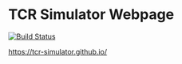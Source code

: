 # TCR Simulator Webpage

[![Build Status](https://travis-ci.com/TCR-Simulator/TCR-Webpage.svg?branch=master)](https://travis-ci.com/TCR-Simulator/TCR-Webpage)

https://tcr-simulator.github.io/
